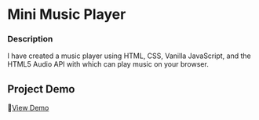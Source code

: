 # Mini Music Player

### Description
I have created a music player using HTML, CSS, Vanilla JavaScript, and the HTML5 Audio API with which can play music on your browser.

## Project Demo
🚀[View Demo](https://boombox-music-player.netlify.app/)



